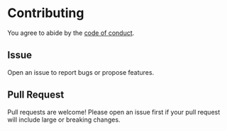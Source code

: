 # Contributing

You agree to abide by the [code of conduct](CODE_OF_CONDUCT.md).

## Issue

Open an issue to report bugs or propose features.

## Pull Request

Pull requests are welcome! Please open an issue first if your pull request will include large or breaking changes.
